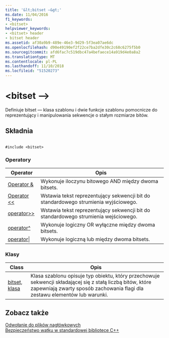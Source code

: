```yaml
---
title: '&lt;bitset —&gt;'
ms.date: 11/04/2016
f1_keywords:
- <bitset>
helpviewer_keywords:
- <bitset> header
- bitset header
ms.assetid: af30a9b9-489e-46e3-9d29-5f3ea07ae6dc
ms.openlocfilehash: d90e49190ef2f22ce7ba2dfe30c2c68c6275f5b0
ms.sourcegitcommit: afd6fac7c519dbc47a4befaece14a919d4e0a8a2
ms.translationtype: MT
ms.contentlocale: pl-PL
ms.lasthandoff: 11/10/2018
ms.locfileid: "51520273"
---
```

# <a name="ltbitsetgt"></a>&lt;bitset —&gt;

Definiuje bitset — klasa szablonu i dwie funkcje szablonu pomocnicze do reprezentujący i manipulowania sekwencje o stałym rozmiarze bitów.

## <a name="syntax"></a>Składnia

```

#include <bitset>
```

### <a name="operators"></a>Operatory

|Operator|Opis|
|-|-|
|[Operator &](../standard-library/bitset-operators.md#op_amp)|Wykonuje iloczynu bitowego AND między dwoma bitsets.|
|[Operator <\<](../standard-library/bitset-operators.md#op_lt_lt)|Wstawia tekst reprezentujący sekwencji bit do standardowego strumienia wyjściowego.|
|[operator>>](../standard-library/bitset-operators.md#op_gt_gt)|Wstawia tekst reprezentujący sekwencji bit do standardowego strumienia wejściowego.|
|[operator^](../standard-library/bitset-operators.md#op_xor)|Wykonuje logiczny OR wyłączne między dwoma bitsets.|
|[operator&#124;](../standard-library/bitset-operators.md#op_or)|Wykonuje logiczną lub między dwoma bitsets.|

### <a name="classes"></a>Klasy

|Class|Opis|
|-|-|
|[bitset, klasa](../standard-library/bitset-class.md)|Klasa szablonu opisuje typ obiektu, który przechowuje sekwencji składającej się z stałą liczbą bitów, które zapewniają zwarty sposób zachowania flagi dla zestawu elementów lub warunki.|

## <a name="see-also"></a>Zobacz także

[Odwołanie do plików nagłówkowych](../standard-library/cpp-standard-library-header-files.md)<br/>
[Bezpieczeństwo wątku w standardowej bibliotece C++](../standard-library/thread-safety-in-the-cpp-standard-library.md)<br/>
